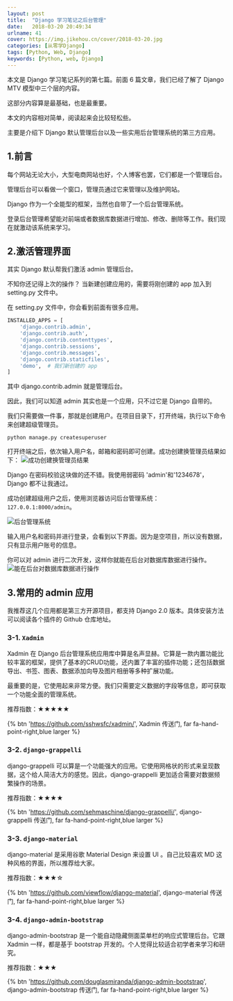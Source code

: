 ```yaml
---
layout: post
title:  "Django 学习笔记之后台管理"
date:   2018-03-20 20:49:34
urlname: 41
cover: https://img.jikehou.cn/cover/2018-03-20.jpg
categories: [从零学Django]
tags: [Python, Web, Django]
keywords: [Python, web, Django]
---
```

本文是 Django 学习笔记系列的第七篇。前面 6 篇文章，我们已经了解了 Django MTV 模型中三个层的内容。

这部分内容算是最基础，也是最重要。

本文的内容相对简单，阅读起来会比较轻松些。

主要是介绍下 Django 默认管理后台以及一些实用后台管理系统的第三方应用。
<!-- more -->
## 1.前言

每个网站无论大小，大型电商网站也好，个人博客也罢，它们都是一个管理后台。

管理后台可以看做一个窗口，管理员通过它来管理以及维护网站。 

Django 作为一个全能型的框架，当然也自带了一个后台管理系统。

登录后台管理希望能对前端或者数据库数据进行增加、修改、删除等工作。我们现在就激动该系统来学习。

## 2.激活管理界面

其实 Django 默认帮我们激活 admin 管理后台。

不知你还记得上次的操作？ 当新建创建应用的，需要将刚创建的 app 加入到 setting.py 文件中。

在 setting.py 文件中，你会看到前面有很多应用。

```python
INSTALLED_APPS = [
    'django.contrib.admin',
    'django.contrib.auth',
    'django.contrib.contenttypes',
    'django.contrib.sessions',
    'django.contrib.messages',
    'django.contrib.staticfiles',
    'demo',  # 我们新创建的 app
]
```

其中 django.contrib.admin 就是管理后台。

因此，我们可以知道 admin 其实也是一个应用，只不过它是 Django 自带的。

我们只需要做一件事，那就是创建用户。在项目目录下，打开终端，执行以下命令来创建超级管理员。

```
python manage.py createsuperuser
```

打开终端之后，依次输入用户名，邮箱和密码即可创建。成功创建换管理员结果如下：
![成功创建换管理员结果](https://img.jikehou.cn/img/20180320_1.png)

Django 在密码校验这块做的还不错。我使用弱密码 'admin'和'1234678'，Django 都不让我通过。

成功创建超级用户之后，使用浏览器访问后台管理系统： `127.0.0.1:8000/admin`。

![后台管理系统](https://img.jikehou.cn/img/20180320_2.png)

输入用户名和密码并进行登录，会看到以下界面。因为是空项目，所以没有数据，只有显示用户账号的信息。

你可以对 admin 进行二次开发，这样你就能在后台对数据库数据进行操作。
![能在后台对数据库数据进行操作](https://img.jikehou.cn/img/20180320_3.png)

## 3.常用的 admin 应用

我推荐这几个应用都是第三方开源项目，都支持 Django 2.0 版本。具体安装方法可以阅读各个插件的 Github 仓库地址。

### 3-1. `Xadmin`

Xadmin 在 Django 后台管理系统应用库中算是名声显赫。它算是一款内置功能比较丰富的框架，提供了基本的CRUD功能，还内置了丰富的插件功能；还包括数据导出、书签、图表、数据添加向导及图片相册等多种扩展功能。

最重要的是，它使用起来非常方便。我们只需要定义数据的字段等信息，即可获取一个功能全面的管理系统。

推荐指数：★★★★★

{% btn 'https://github.com/sshwsfc/xadmin/', Xadmin 传送门, far fa-hand-point-right,blue larger %}


### 3-2. `django-grappelli`

django-grappelli 可以算是一个功能强大的应用。它使用网格状的形式来呈现数据，这个给人简洁大方的感觉。因此，django-grappelli 更加适合需要对数据频繁操作的场景。

推荐指数：★★★★

{% btn 'https://github.com/sehmaschine/django-grappelli/', django-grappelli 传送门, far fa-hand-point-right,blue larger %}


### 3-3. `django-material`

django-material 是采用谷歌 Material Design 来设置 UI 。自己比较喜欢 MD 这种风格的界面，所以推荐给大家。

推荐指数：★★★☆


{% btn 'https://github.com/viewflow/django-material', django-material 传送门, far fa-hand-point-right,blue larger %}


### 3-4. `django-admin-bootstrap`

django-admin-bootstrap 是一个能自动隐藏侧面菜单栏的响应式管理后台。它跟 Xadmin 一样，都是基于 bootstrap 开发的。个人觉得比较适合初学者来学习和研究。

推荐指数：★★★

{% btn 'https://github.com/douglasmiranda/django-admin-bootstrap', django-admin-bootstrap 传送门, far fa-hand-point-right,blue larger %}